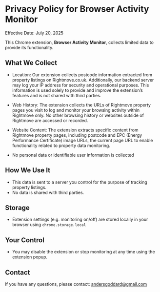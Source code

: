 # Privacy Policy for Browser Activity Monitor

Effective Date: July 20, 2025

This Chrome extension, **Browser Activity Monitor**, collects limited data to provide its functionality.

## What We Collect

- Location:
Our extension collects postcode information extracted from property listings on Rightmove.co.uk. Additionally, our backend server may log your IP address for security and operational purposes. This information is used solely to provide and improve the extension’s features and is not shared with third parties.

- Web History:
The extension collects the URLs of Rightmove property pages you visit to log and monitor your browsing activity within Rightmove only. No other browsing history or websites outside of Rightmove are accessed or recorded.

- Website Content:
The extension extracts specific content from Rightmove property pages, including postcode and EPC (Energy Performance Certificate) image URLs, the current page URL to enable functionality related to property data monitoring.

- No personal data or identifiable user information is collected

## How We Use It

- This data is sent to a server you control for the purpose of tracking property listings.
- No data is shared with third parties.

## Storage

- Extension settings (e.g. monitoring on/off) are stored locally in your browser using `chrome.storage.local`

## Your Control

- You may disable the extension or stop monitoring at any time using the extension popup.

## Contact

If you have any questions, please contact: andersgoddard@gmail.com


